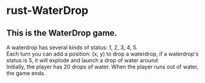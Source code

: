 # rust-WaterDrop

## This is the WaterDrop game.
A waterdrop has several kinds of status: 1, 2, 3, 4, 5.<br>
Each turn you can add a position: (x, y) to drop a waterdrop, 
if a waterdrop's status is 5, it will explode and launch a drop of water around<br>
Initially, the player has 20 drops of water. When the player runs out of water, the game ends.
